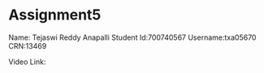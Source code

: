 # Assignment5
Name: Tejaswi Reddy Anapalli
Student Id:700740567
Username:txa05670
CRN:13469

Video Link:
